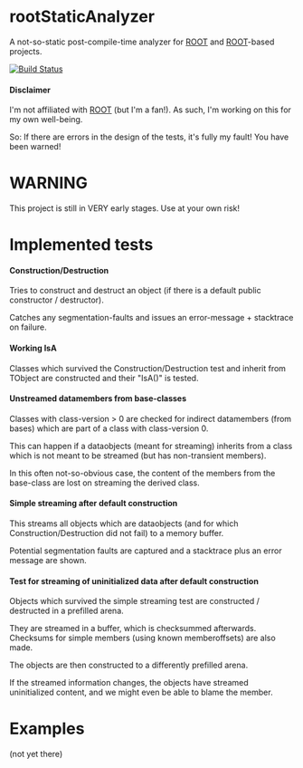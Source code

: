 # rootStaticAnalyzer
A not-so-static post-compile-time analyzer for [ROOT](https://root.cern.ch) and [ROOT](https://root.cern.ch)-based projects. 

[![Build Status](https://travis-ci.org/olifre/rootStaticAnalyzer.svg?branch=master)](https://travis-ci.org/olifre/rootStaticAnalyzer)

#### Disclaimer
I'm not affiliated with [ROOT](https://root.cern.ch) (but I'm a fan!). As such, I'm working on this for my own well-being. 

So: If there are errors in the design of the tests, it's fully my fault! You have been warned! 

# WARNING
This project is still in VERY early stages. Use at your own risk!

# Implemented tests
#### Construction/Destruction
Tries to construct and destruct an object (if there is a default public constructor / destructor). 

Catches any segmentation-faults and issues an error-message + stacktrace on failure. 

#### Working IsA
Classes which survived the Construction/Destruction test and inherit from TObject are constructed and their "IsA()" is tested. 

#### Unstreamed datamembers from base-classes
Classes with class-version > 0 are checked for indirect datamembers (from bases) which are part of a class with class-version 0. 

This can happen if a dataobjects (meant for streaming) inherits from a class which is not meant to be streamed (but has non-transient members). 

In this often not-so-obvious case, the content of the members from the base-class are lost on streaming the derived class. 

#### Simple streaming after default construction
This streams all objects which are dataobjects (and for which Construction/Destruction did not fail) to a memory buffer. 

Potential segmentation faults are captured and a stacktrace plus an error message are shown. 

#### Test for streaming of uninitialized data after default construction
Objects which survived the simple streaming test are constructed / destructed in a prefilled arena. 

They are streamed in a buffer, which is checksummed afterwards. Checksums for simple members (using known memberoffsets) are also made. 

The objects are then constructed to a differently prefilled arena. 

If the streamed information changes, the objects have streamed uninitialized content, and we might even be able to blame the member. 

# Examples
(not yet there)
